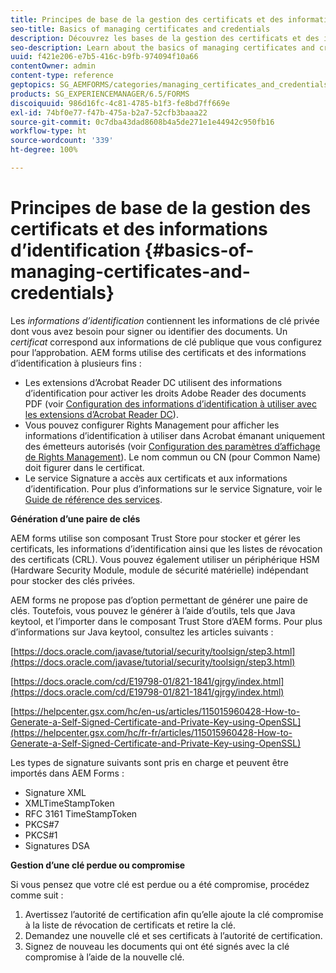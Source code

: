 ```yaml
---
title: Principes de base de la gestion des certificats et des informations d’identification
seo-title: Basics of managing certificates and credentials
description: Découvrez les bases de la gestion des certificats et des informations d’identification.
seo-description: Learn about the basics of managing certificates and credentials.
uuid: f421e206-e7b5-416c-b9fb-974094f10a66
contentOwner: admin
content-type: reference
geptopics: SG_AEMFORMS/categories/managing_certificates_and_credentials
products: SG_EXPERIENCEMANAGER/6.5/FORMS
discoiquuid: 986d16fc-4c81-4785-b1f3-fe8bd7ff669e
exl-id: 74bf0e77-f47b-475a-b2a7-52cfb3baaa22
source-git-commit: 0c7dba43dad8608b4a5de271e1e44942c950fb16
workflow-type: ht
source-wordcount: '339'
ht-degree: 100%

---
```


# Principes de base de la gestion des certificats et des informations d’identification {#basics-of-managing-certificates-and-credentials}

Les *informations d’identification* contiennent les informations de clé privée dont vous avez besoin pour signer ou identifier des documents. Un *certificat* correspond aux informations de clé publique que vous configurez pour l’approbation. AEM forms utilise des certificats et des informations d’identification à plusieurs fins :

* Les extensions d’Acrobat Reader DC utilisent des informations d’identification pour activer les droits Adobe Reader des documents PDF (voir [Configuration des informations d’identification à utiliser avec les extensions d’Acrobat Reader DC](/help/forms/using/admin-help/configuring-credentials-acrobat-reader-dc.md#configuring-credentials-for-use-with-acrobat-reader-dc-extensions)).
* Vous pouvez configurer Rights Management pour afficher les informations d’identification à utiliser dans Acrobat émanant uniquement des émetteurs autorisés (voir [Configuration des paramètres d’affichage de Rights Management](/help/forms/using/admin-help/configuring-client-server-options.md#configure-document-security-display-settings)). Le nom commun ou CN (pour Common Name) doit figurer dans le certificat.
* Le service Signature a accès aux certificats et aux informations d’identification. Pour plus d’informations sur le service Signature, voir le [Guide de référence des services](https://www.adobe.com/go/learn_aemforms_services_65_fr).

**Génération d’une paire de clés**

AEM forms utilise son composant Trust Store pour stocker et gérer les certificats, les informations d’identification ainsi que les listes de révocation des certificats (CRL). Vous pouvez également utiliser un périphérique HSM (Hardware Security Module, module de sécurité matérielle) indépendant pour stocker des clés privées.

AEM forms ne propose pas d’option permettant de générer une paire de clés. Toutefois, vous pouvez le générer à l’aide d’outils, tels que Java keytool, et l’importer dans le composant Trust Store d’AEM forms. Pour plus d’informations sur Java keytool, consultez les articles suivants :

[https://docs.oracle.com/javase/tutorial/security/toolsign/step3.html](https://docs.oracle.com/javase/tutorial/security/toolsign/step3.html)

[https://docs.oracle.com/cd/E19798-01/821-1841/gjrgy/index.html](https://docs.oracle.com/cd/E19798-01/821-1841/gjrgy/index.html)

[https://helpcenter.gsx.com/hc/en-us/articles/115015960428-How-to-Generate-a-Self-Signed-Certificate-and-Private-Key-using-OpenSSL](https://helpcenter.gsx.com/hc/fr-fr/articles/115015960428-How-to-Generate-a-Self-Signed-Certificate-and-Private-Key-using-OpenSSL)

Les types de signature suivants sont pris en charge et peuvent être importés dans AEM Forms :

* Signature XML
* XMLTimeStampToken
* RFC 3161 TimeStampToken
* PKCS#7
* PKCS#1
* Signatures DSA

**Gestion d’une clé perdue ou compromise**

Si vous pensez que votre clé est perdue ou a été compromise, procédez comme suit :

1. Avertissez l’autorité de certification afin qu’elle ajoute la clé compromise à la liste de révocation de certificats et retire la clé.
1. Demandez une nouvelle clé et ses certificats à l’autorité de certification.
1. Signez de nouveau les documents qui ont été signés avec la clé compromise à l’aide de la nouvelle clé.
